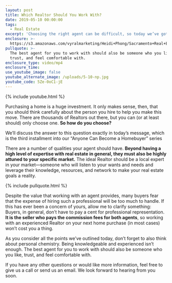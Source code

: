 ```yaml
---
layout: post
title: Which Realtor Should You Work With?
date: 2019-05-10 00:00:00
tags:
  - Real Estate
excerpt: 'Choosing the right agent can be difficult, so today we’ve got some tips'
enclosure: >-
  https://s3.amazonaws.com/vyralmarketing/Heidi+Phong/Sacramento+Real+Estate-+Which+Realtor+Should+You+Work+With_.mp4
pullquote: >-
  The best agent for you to work with should also be someone who you like,
  trust, and feel comfortable with.
enclosure_type: video/mp4
enclosure_time:
use_youtube_image: false
youtube_alternate_image: /uploads/5-10-np.jpg
youtube_code: 5Ze-0oC1-jE
---
```


{% include youtube.html %}

Purchasing a home is a huge investment. It only makes sense, then, that you should think carefully about the person you hire to help you make this move. There are thousands of Realtors out there, but you can (or at least should) only choose one. **So how do you choose?**

We’ll discuss the answer to this question exactly in today’s message, which is the third installment into our “Anyone Can Become a Homebuyer” series

There are a number of qualities your agent should have. **Beyond having a high level of expertise with real estate in general, they must also be highly attuned to your specific market.** The ideal Realtor should be a local expert in your market—someone who will listen to your wants and needs and leverage their knowledge, resources, and network to make your real estate goals a reality.

{% include pullquote.html %}

Despite the value that working with an agent provides, many buyers fear that the expense of hiring such a professional will be too much to handle. If this has ever been a concern of yours, allow me to clarify something: Buyers, in general, don’t have to pay a cent for professional representation. **It is the seller who pays the commission fees for both agents**, so working with an experienced Realtor on your next home purchase (in most cases) won’t cost you a thing.&nbsp;

As you consider all the points we’ve outlined today, don’t forget to also think about personal chemistry. Being knowledgeable and experienced isn’t enough. The best agent for you to work with should also be someone who you like, trust, and feel comfortable with.&nbsp;

If you have any other questions or would like more information, feel free to give us a call or send us an email. We look forward to hearing from you soon.